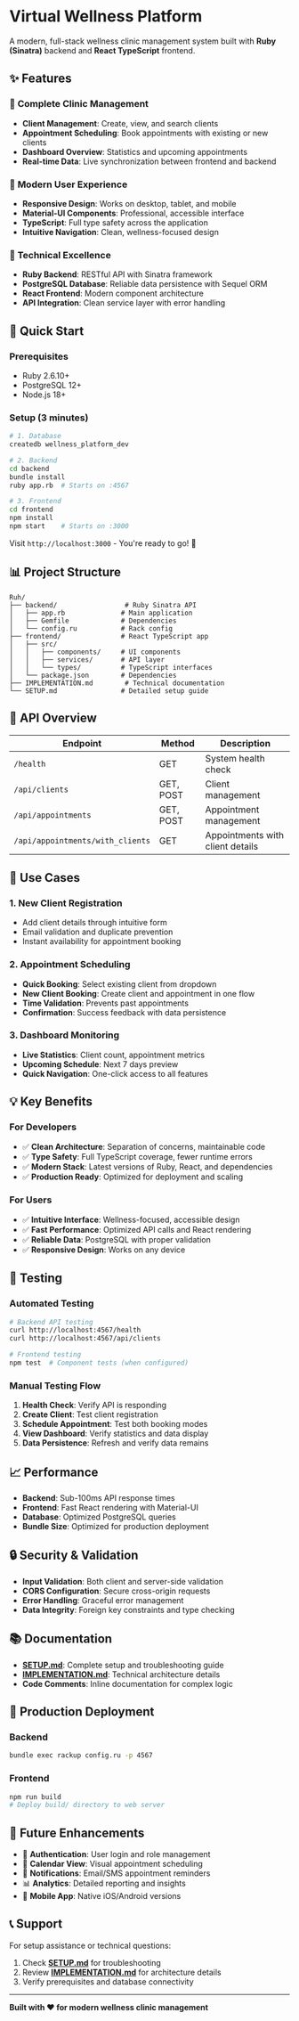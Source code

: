 # Virtual Wellness Platform

A modern, full-stack wellness clinic management system built with **Ruby (Sinatra)** backend and **React TypeScript** frontend.

## ✨ Features

### 🏥 **Complete Clinic Management**

- **Client Management**: Create, view, and search clients
- **Appointment Scheduling**: Book appointments with existing or new clients
- **Dashboard Overview**: Statistics and upcoming appointments
- **Real-time Data**: Live synchronization between frontend and backend

### 🎨 **Modern User Experience**

- **Responsive Design**: Works on desktop, tablet, and mobile
- **Material-UI Components**: Professional, accessible interface
- **TypeScript**: Full type safety across the application
- **Intuitive Navigation**: Clean, wellness-focused design

### 🔧 **Technical Excellence**

- **Ruby Backend**: RESTful API with Sinatra framework
- **PostgreSQL Database**: Reliable data persistence with Sequel ORM
- **React Frontend**: Modern component architecture
- **API Integration**: Clean service layer with error handling

## 🚀 Quick Start

### Prerequisites

- Ruby 2.6.10+
- PostgreSQL 12+
- Node.js 18+

### Setup (3 minutes)

```bash
# 1. Database
createdb wellness_platform_dev

# 2. Backend
cd backend
bundle install
ruby app.rb  # Starts on :4567

# 3. Frontend
cd frontend
npm install
npm start    # Starts on :3000
```

Visit `http://localhost:3000` - You're ready to go! 🎉

## 📊 Project Structure

```
Ruh/
├── backend/                 # Ruby Sinatra API
│   ├── app.rb              # Main application
│   ├── Gemfile             # Dependencies
│   └── config.ru           # Rack config
├── frontend/               # React TypeScript app
│   ├── src/
│   │   ├── components/     # UI components
│   │   ├── services/       # API layer
│   │   └── types/          # TypeScript interfaces
│   └── package.json        # Dependencies
├── IMPLEMENTATION.md        # Technical documentation
└── SETUP.md                # Detailed setup guide
```

## 🔌 API Overview

| Endpoint                         | Method    | Description                      |
| -------------------------------- | --------- | -------------------------------- |
| `/health`                        | GET       | System health check              |
| `/api/clients`                   | GET, POST | Client management                |
| `/api/appointments`              | GET, POST | Appointment management           |
| `/api/appointments/with_clients` | GET       | Appointments with client details |

## 🎯 Use Cases

### 1. **New Client Registration**

- Add client details through intuitive form
- Email validation and duplicate prevention
- Instant availability for appointment booking

### 2. **Appointment Scheduling**

- **Quick Booking**: Select existing client from dropdown
- **New Client Booking**: Create client and appointment in one flow
- **Time Validation**: Prevents past appointments
- **Confirmation**: Success feedback with data persistence

### 3. **Dashboard Monitoring**

- **Live Statistics**: Client count, appointment metrics
- **Upcoming Schedule**: Next 7 days preview
- **Quick Navigation**: One-click access to all features

## 💡 Key Benefits

### **For Developers**

- ✅ **Clean Architecture**: Separation of concerns, maintainable code
- ✅ **Type Safety**: Full TypeScript coverage, fewer runtime errors
- ✅ **Modern Stack**: Latest versions of Ruby, React, and dependencies
- ✅ **Production Ready**: Optimized for deployment and scaling

### **For Users**

- ✅ **Intuitive Interface**: Wellness-focused, accessible design
- ✅ **Fast Performance**: Optimized API calls and React rendering
- ✅ **Reliable Data**: PostgreSQL with proper validation
- ✅ **Responsive Design**: Works on any device

## 🧪 Testing

### **Automated Testing**

```bash
# Backend API testing
curl http://localhost:4567/health
curl http://localhost:4567/api/clients

# Frontend testing
npm test  # Component tests (when configured)
```

### **Manual Testing Flow**

1. **Health Check**: Verify API is responding
2. **Create Client**: Test client registration
3. **Schedule Appointment**: Test both booking modes
4. **View Dashboard**: Verify statistics and data display
5. **Data Persistence**: Refresh and verify data remains

## 📈 Performance

- **Backend**: Sub-100ms API response times
- **Frontend**: Fast React rendering with Material-UI
- **Database**: Optimized PostgreSQL queries
- **Bundle Size**: Optimized for production deployment

## 🔒 Security & Validation

- **Input Validation**: Both client and server-side validation
- **CORS Configuration**: Secure cross-origin requests
- **Error Handling**: Graceful error management
- **Data Integrity**: Foreign key constraints and type checking

## 📚 Documentation

- **[SETUP.md](./SETUP.md)**: Complete setup and troubleshooting guide
- **[IMPLEMENTATION.md](./IMPLEMENTATION.md)**: Technical architecture details
- **Code Comments**: Inline documentation for complex logic

## 🚀 Production Deployment

### **Backend**

```bash
bundle exec rackup config.ru -p 4567
```

### **Frontend**

```bash
npm run build
# Deploy build/ directory to web server
```

## 🔄 Future Enhancements

- 🔐 **Authentication**: User login and role management
- 📅 **Calendar View**: Visual appointment scheduling
- 📧 **Notifications**: Email/SMS appointment reminders
- 📊 **Analytics**: Detailed reporting and insights
- 📱 **Mobile App**: Native iOS/Android versions

## 📞 Support

For setup assistance or technical questions:

1. Check **[SETUP.md](./SETUP.md)** for troubleshooting
2. Review **[IMPLEMENTATION.md](./IMPLEMENTATION.md)** for architecture details
3. Verify prerequisites and database connectivity

---

**Built with ❤️ for modern wellness clinic management**
